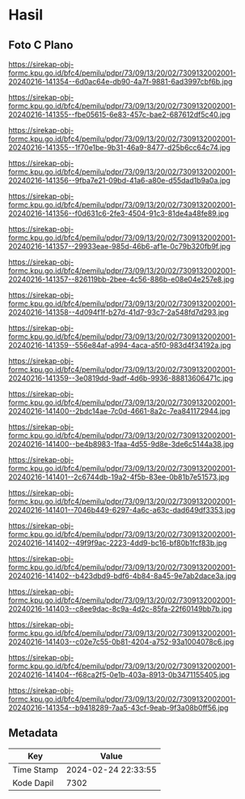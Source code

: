 # Hasil

## Foto C Plano

https://sirekap-obj-formc.kpu.go.id/bfc4/pemilu/pdpr/73/09/13/20/02/7309132002001-20240216-141354--6d0ac64e-db90-4a7f-9881-6ad3997cbf6b.jpg

https://sirekap-obj-formc.kpu.go.id/bfc4/pemilu/pdpr/73/09/13/20/02/7309132002001-20240216-141355--fbe05615-6e83-457c-bae2-687612df5c40.jpg

https://sirekap-obj-formc.kpu.go.id/bfc4/pemilu/pdpr/73/09/13/20/02/7309132002001-20240216-141355--1f70e1be-9b31-46a9-8477-d25b6cc64c74.jpg

https://sirekap-obj-formc.kpu.go.id/bfc4/pemilu/pdpr/73/09/13/20/02/7309132002001-20240216-141356--9fba7e21-09bd-41a6-a80e-d55dad1b9a0a.jpg

https://sirekap-obj-formc.kpu.go.id/bfc4/pemilu/pdpr/73/09/13/20/02/7309132002001-20240216-141356--f0d631c6-2fe3-4504-91c3-81de4a48fe89.jpg

https://sirekap-obj-formc.kpu.go.id/bfc4/pemilu/pdpr/73/09/13/20/02/7309132002001-20240216-141357--29933eae-985d-46b6-af1e-0c79b320fb9f.jpg

https://sirekap-obj-formc.kpu.go.id/bfc4/pemilu/pdpr/73/09/13/20/02/7309132002001-20240216-141357--826119bb-2bee-4c56-886b-e08e04e257e8.jpg

https://sirekap-obj-formc.kpu.go.id/bfc4/pemilu/pdpr/73/09/13/20/02/7309132002001-20240216-141358--4d094f1f-b27d-41d7-93c7-2a548fd7d293.jpg

https://sirekap-obj-formc.kpu.go.id/bfc4/pemilu/pdpr/73/09/13/20/02/7309132002001-20240216-141359--556e84af-a994-4aca-a5f0-983d4f34192a.jpg

https://sirekap-obj-formc.kpu.go.id/bfc4/pemilu/pdpr/73/09/13/20/02/7309132002001-20240216-141359--3e0819dd-9adf-4d6b-9936-88813606471c.jpg

https://sirekap-obj-formc.kpu.go.id/bfc4/pemilu/pdpr/73/09/13/20/02/7309132002001-20240216-141400--2bdc14ae-7c0d-4661-8a2c-7ea841172944.jpg

https://sirekap-obj-formc.kpu.go.id/bfc4/pemilu/pdpr/73/09/13/20/02/7309132002001-20240216-141400--be4b8983-1faa-4d55-9d8e-3de6c5144a38.jpg

https://sirekap-obj-formc.kpu.go.id/bfc4/pemilu/pdpr/73/09/13/20/02/7309132002001-20240216-141401--2c6744db-19a2-4f5b-83ee-0b81b7e51573.jpg

https://sirekap-obj-formc.kpu.go.id/bfc4/pemilu/pdpr/73/09/13/20/02/7309132002001-20240216-141401--7046b449-6297-4a6c-a63c-dad649df3353.jpg

https://sirekap-obj-formc.kpu.go.id/bfc4/pemilu/pdpr/73/09/13/20/02/7309132002001-20240216-141402--49f9f9ac-2223-4dd9-bc16-bf80b1fcf83b.jpg

https://sirekap-obj-formc.kpu.go.id/bfc4/pemilu/pdpr/73/09/13/20/02/7309132002001-20240216-141402--b423dbd9-bdf6-4b84-8a45-9e7ab2dace3a.jpg

https://sirekap-obj-formc.kpu.go.id/bfc4/pemilu/pdpr/73/09/13/20/02/7309132002001-20240216-141403--c8ee9dac-8c9a-4d2c-85fa-22f60149bb7b.jpg

https://sirekap-obj-formc.kpu.go.id/bfc4/pemilu/pdpr/73/09/13/20/02/7309132002001-20240216-141403--c02e7c55-0b81-4204-a752-93a1004078c6.jpg

https://sirekap-obj-formc.kpu.go.id/bfc4/pemilu/pdpr/73/09/13/20/02/7309132002001-20240216-141404--f68ca2f5-0e1b-403a-8913-0b3471155405.jpg

https://sirekap-obj-formc.kpu.go.id/bfc4/pemilu/pdpr/73/09/13/20/02/7309132002001-20240216-141354--b9418289-7aa5-43cf-9eab-9f3a08b0ff56.jpg


## Metadata

| Key        | Value               |
| ---------- | ------------------- |
| Time Stamp | 2024-02-24 22:33:55 |
| Kode Dapil | 7302                |



